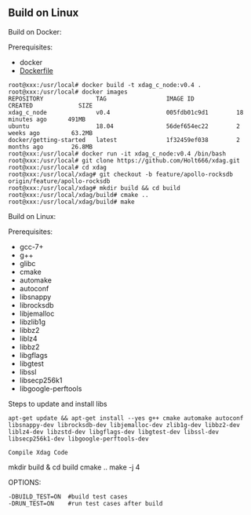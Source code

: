 ## Build on Linux

Build on Docker:

Prerequisites:
- docker
- [Dockerfile](https://github.com/Holt666/xdag/blob/feature/apollo-rocksdb/Dockerfile)
```
root@xxx:/usr/local# docker build -t xdag_c_node:v0.4 .
root@xxx:/usr/local# docker images
REPOSITORY               TAG                 IMAGE ID            CREATED             SIZE
xdag_c_node              v0.4                005fdb01c9d1        18 minutes ago      491MB
ubuntu                   18.04               56def654ec22        2 weeks ago         63.2MB
docker/getting-started   latest              1f32459ef038        2 months ago        26.8MB
root@xxx:/usr/local# docker run -it xdag_c_node:v0.4 /bin/bash
root@xxx:/usr/local# git clone https://github.com/Holt666/xdag.git
root@xxx:/usr/local# cd xdag
root@xxx:/usr/local/xdag# git checkout -b feature/apollo-rocksdb origin/feature/apollo-rocksdb
root@xxx:/usr/local/xdag# mkdir build && cd build
root@xxx:/usr/local/xdag/build# cmake ..
root@xxx:/usr/local/xdag/build# make
```

Build on Linux:

Prerequisites:
- gcc-7+
- g++
- glibc
- cmake
- automake
- autoconf
- libsnappy
- librocksdb
- libjemalloc
- libzlib1g
- libbz2
- liblz4
- libbz2
- libgflags
- libgtest
- libssl
- libsecp256k1
- libgoogle-perftools

Steps to update and install libs
```
apt-get update && apt-get install --yes g++ cmake automake autoconf libsnappy-dev librocksdb-dev libjemalloc-dev zlib1g-dev libbz2-dev liblz4-dev libzstd-dev libgflags-dev libgtest-dev libssl-dev libsecp256k1-dev libgoogle-perftools-dev

Compile Xdag Code
```
mkdir build & cd build
cmake ..
make -j 4

OPTIONS:
```
-DBUILD_TEST=ON  #build test cases
-DRUN_TEST=ON    #run test cases after build
```


